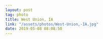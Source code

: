 ```yaml
---
layout: post
tag: photo
title: West Union, IA
link: "/assets/photos/West-Union,-IA.jpg"
date: 2019-05-08 08:08:50
---
```

